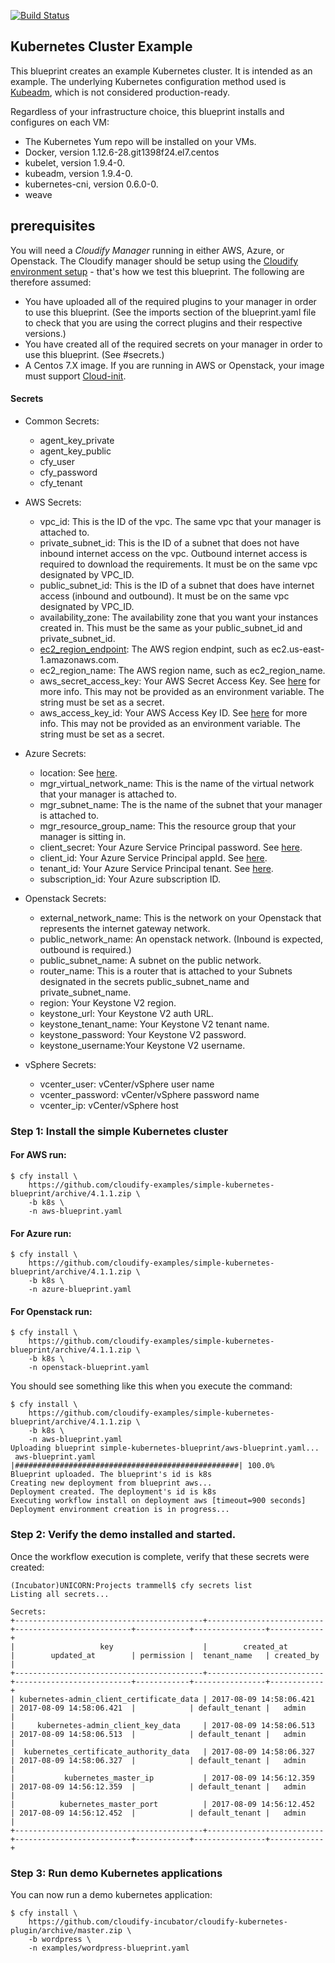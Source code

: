 [![Build Status](https://circleci.com/gh/cloudify-examples/simple-kubernetes-blueprint.svg?style=shield&circle-token=:circle-token)](https://circleci.com/gh/cloudify-examples/simple-kubernetes-blueprint)


##  Kubernetes Cluster Example

This blueprint creates an example Kubernetes cluster. It is intended as an example. The underlying Kubernetes configuration method used is [Kubeadm](https://kubernetes.io/docs/admin/kubeadm/), which is not considered production-ready.

Regardless of your infrastructure choice, this blueprint installs and configures on each VM:
- The Kubernetes Yum repo will be installed on your VMs.
- Docker, version 1.12.6-28.git1398f24.el7.centos
- kubelet, version 1.9.4-0.
- kubeadm, version 1.9.4-0.
- kubernetes-cni, version 0.6.0-0.
- weave


## prerequisites

You will need a *Cloudify Manager* running in either AWS, Azure, or Openstack. The Cloudify manager should be setup using the [Cloudify environment setup](https://github.com/cloudify-examples/cloudify-environment-setup) - that's how we test this blueprint. The following are therefore assumed:
* You have uploaded all of the required plugins to your manager in order to use this blueprint. (See the imports section of the blueprint.yaml file to check that you are using the correct plugins and their respective versions.)
* You have created all of the required secrets on your manager in order to use this blueprint. (See #secrets.)
* A Centos 7.X image. If you are running in AWS or Openstack, your image must support [Cloud-init](https://cloudinit.readthedocs.io/en/latest/).


#### Secrets

* Common Secrets:
  * agent_key_private
  * agent_key_public
  * cfy_user
  * cfy_password
  * cfy_tenant


* AWS Secrets:
  * vpc_id: This is the ID of the vpc. The same vpc that your manager is attached to.
  * private_subnet_id: This is the ID of a subnet that does not have inbound internet access on the vpc. Outbound internet access is required to download the requirements.  It must be on the same vpc designated by VPC_ID.
  * public_subnet_id: This is the ID of a subnet that does have internet access (inbound and outbound).  It must be on the same vpc designated by VPC_ID.
  * availability_zone: The availability zone that you want your instances created in. This must be the same as your public_subnet_id and private_subnet_id.
  * [ec2_region_endpoint](http://docs.aws.amazon.com/general/latest/gr/rande.html): The AWS region endpint, such as ec2.us-east-1.amazonaws.com.
  * ec2_region_name: The AWS region name, such as ec2_region_name.
  * aws_secret_access_key: Your AWS Secret Access Key. See [here](http://docs.aws.amazon.com/cli/latest/userguide/cli-chap-getting-started.html#cli-quick-configuration) for more info. This may not be provided as an environment variable. The string must be set as a secret.
  * aws_access_key_id: Your AWS Access Key ID. See [here](http://docs.aws.amazon.com/cli/latest/userguide/cli-chap-getting-started.html#cli-quick-configuration) for more info. This may not be provided as an environment variable. The string must be set as a secret.


* Azure Secrets:
  * location: See [here](https://azure.microsoft.com/en-us/regions/).
  * mgr_virtual_network_name: This is the name of the virtual network that your manager is attached to.
  * mgr_subnet_name: The is the name of the subnet that your manager is attached to.
  * mgr_resource_group_name: This the resource group that your manager is sitting in.
  * client_secret: Your Azure Service Principal password. See [here](https://docs.microsoft.com/en-us/azure/azure-resource-manager/resource-group-authenticate-service-principal-cli#create-service-principal-with-password).
  * client_id: Your Azure Service Principal appId. See [here](https://docs.microsoft.com/en-us/azure/azure-resource-manager/resource-group-authenticate-service-principal-cli#create-service-principal-with-password).
  * tenant_id: Your Azure Service Principal tenant. See [here](https://docs.microsoft.com/en-us/azure/azure-resource-manager/resource-group-authenticate-service-principal-cli#create-service-principal-with-password).
  * subscription_id: Your Azure subscription ID.


* Openstack Secrets:
  * external_network_name: This is the network on your Openstack that represents the internet gateway network.
  * public_network_name: An openstack network. (Inbound is expected, outbound is required.)
  * public_subnet_name: A subnet on the public network.
  * router_name: This is a router that is attached to your Subnets designated in the secrets public_subnet_name and private_subnet_name.
  * region: Your Keystone V2 region.
  * keystone_url: Your Keystone V2 auth URL.
  * keystone_tenant_name: Your Keystone V2 tenant name.
  * keystone_password: Your Keystone V2 password.
  * keystone_username:Your Keystone V2 username.


* vSphere Secrets:
  * vcenter_user: vCenter/vSphere user name
  * vcenter_password: vCenter/vSphere password name
  * vcenter_ip: vCenter/vSphere host


### Step 1: Install the simple Kubernetes cluster


#### For AWS run:

```shell
$ cfy install \
    https://github.com/cloudify-examples/simple-kubernetes-blueprint/archive/4.1.1.zip \
    -b k8s \
    -n aws-blueprint.yaml
```


#### For Azure run:

```shell
$ cfy install \
    https://github.com/cloudify-examples/simple-kubernetes-blueprint/archive/4.1.1.zip \
    -b k8s \
    -n azure-blueprint.yaml
```


#### For Openstack run:

```shell
$ cfy install \
    https://github.com/cloudify-examples/simple-kubernetes-blueprint/archive/4.1.1.zip \
    -b k8s \
    -n openstack-blueprint.yaml
```


You should see something like this when you execute the command:

```shell
$ cfy install \
    https://github.com/cloudify-examples/simple-kubernetes-blueprint/archive/4.1.1.zip \
    -b k8s \
    -n aws-blueprint.yaml
Uploading blueprint simple-kubernetes-blueprint/aws-blueprint.yaml...
 aws-blueprint.yaml |##################################################| 100.0%
Blueprint uploaded. The blueprint's id is k8s
Creating new deployment from blueprint aws...
Deployment created. The deployment's id is k8s
Executing workflow install on deployment aws [timeout=900 seconds]
Deployment environment creation is in progress...
```


### Step 2: Verify the demo installed and started.

Once the workflow execution is complete, verify that these secrets were created:


```shell
(Incubator)UNICORN:Projects trammell$ cfy secrets list
Listing all secrets...

Secrets:
+------------------------------------------+--------------------------+--------------------------+------------+----------------+------------+
|                   key                    |        created_at        |        updated_at        | permission |  tenant_name   | created_by |
+------------------------------------------+--------------------------+--------------------------+------------+----------------+------------+
| kubernetes-admin_client_certificate_data | 2017-08-09 14:58:06.421  | 2017-08-09 14:58:06.421  |            | default_tenant |   admin    |
|     kubernetes-admin_client_key_data     | 2017-08-09 14:58:06.513  | 2017-08-09 14:58:06.513  |            | default_tenant |   admin    |
|  kubernetes_certificate_authority_data   | 2017-08-09 14:58:06.327  | 2017-08-09 14:58:06.327  |            | default_tenant |   admin    |
|           kubernetes_master_ip           | 2017-08-09 14:56:12.359  | 2017-08-09 14:56:12.359  |            | default_tenant |   admin    |
|          kubernetes_master_port          | 2017-08-09 14:56:12.452  | 2017-08-09 14:56:12.452  |            | default_tenant |   admin    |
+------------------------------------------+--------------------------+--------------------------+------------+----------------+------------+
```


### Step 3: Run demo Kubernetes applications

You can now run a demo kubernetes application:

```shell
$ cfy install \
    https://github.com/cloudify-incubator/cloudify-kubernetes-plugin/archive/master.zip \
    -b wordpress \
    -n examples/wordpress-blueprint.yaml
```
